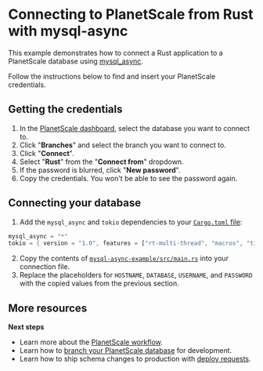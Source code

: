 # Connecting to PlanetScale from Rust with mysql-async

This example demonstrates how to connect a Rust application to a PlanetScale database using [mysql_async](mysql-async-example/src/main.rs).

Follow the instructions below to find and insert your PlanetScale credentials.

## Getting the credentials

1. In the [PlanetScale dashboard](https://app.planetscale.com), select the database you want to connect to.
2. Click "**Branches**" and select the branch you want to connect to.
3. Click "**Connect**".
4. Select "**Rust**" from the "**Connect from**" dropdown.
5. If the password is blurred, click "**New password**".
6. Copy the credentials. You won't be able to see the password again.

## Connecting your database

1. Add the `mysql_async` and `tokio` dependencies to your [`Cargo.toml` file](https://github.com/planetscale/connection-examples/blob/main/rust/mysql-async-example/Cargo.toml):
```rust
mysql_async = "*"
tokio = { version = "1.0", features = ["rt-multi-thread", "macros", "time"] }
```
2. Copy the contents of [`mysql-async-example/src/main.rs`](https://github.com/planetscale/connection-examples/blob/main/rust/mysql-async-example/src/main.rs) into your connection file.
3. Replace the placeholders for `HOSTNAME`, `DATABASE`, `USERNAME`, and `PASSWORD` with the copied values from the previous section.

## More resources

**Next steps**

- Learn more about the [PlanetScale workflow](https://docs.planetscale.com/concepts/planetscale-workflow).
- Learn how to [branch your PlanetScale database](https://docs.planetscale.com/concepts/branching) for development.
- Learn how to ship schema changes to production with [deploy requests](https://docs.planetscale.com/concepts/deploy-requests).